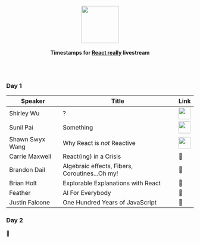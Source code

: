 <p align="center">
  <img src="https://pbs.twimg.com/profile_images/971479286887534592/x6zE8fDY_400x400.jpg" height="100px"/>
  <br><br>
  <b>Timestamps for <a href="http://www.reactrally.com/">React really</a> livestream</b>
  <br><br>
</p>

&nbsp;


### Day 1

| Speaker    | Title                  | Link |
|------------|------------------------|------|
| Shirley Wu | ? | <a href="https://youtu.be/nUhN03Uo6go?t=41m33s"><img height="32px" src="https://www.shareicon.net/data/256x256/2016/08/01/639810_media_512x512.png"/><a/>     |
| Sunil Pai | Something | <a href="https://youtu.be/nUhN03Uo6go?t=1h18m38s"><img height="32px" src="https://www.shareicon.net/data/256x256/2016/08/01/639810_media_512x512.png"/><a/>     |
| Shawn Swyx Wang | Why React is *not* Reactive | <a href="https://youtu.be/nUhN03Uo6go?t=2h12m4s"><img height="32px" src="https://www.shareicon.net/data/256x256/2016/08/01/639810_media_512x512.png"/><a/>     |
| Carrie Maxwell | React(ing) in a Crisis | 🔮     |
| Brandon Dail | Algebraic effects, Fibers, Coroutines...Oh my! | 🔮     |
| Brian Holt | Explorable Explanations with React | 🔮     |
| Feather | AI For Everybody | 🔮     |
| Justin Falcone | One Hundred Years of JavaScript | 🔮     |

### Day 2

🔮
